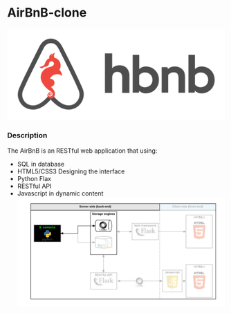 # AirBnB-clone
![Air-BnB-clone Image](https://github.com/Motaz-Mukhtar/AirBnB_clone/blob/main/Holberton_hbnb.png)

### Description
The AirBnB is an RESTful web application that using:
- SQL in database
- HTML5/CSS3 Designing the interface
- Python Flax
- RESTful API
- Javascript in dynamic content
![Air-BnB Diagram](https://github.com/Motaz-Mukhtar/AirBnB_clone/blob/main/AirBnB_diagram.png)

